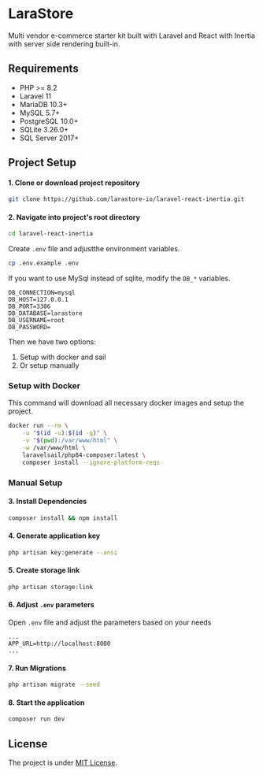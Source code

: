 # LaraStore
Multi vendor e-commerce starter kit built with Laravel and React with Inertia with server side rendering built-in.

## Requirements
 - PHP >= 8.2
 - Laravel 11
 - MariaDB 10.3+
 - MySQL 5.7+
 - PostgreSQL 10.0+
 - SQLite 3.26.0+
 - SQL Server 2017+

## Project Setup
#### 1. Clone or download project repository

```bash
git clone https://github.com/larastore-io/laravel-react-inertia.git
``` 

#### 2. Navigate into project's root directory

```bash
cd laravel-react-inertia
```

Create `.env` file and adjustthe environment variables.

```bash
cp .env.example .env
```

If you want to use MySql instead of sqlite, modify the `DB_*` variables.

```env
DB_CONNECTION=mysql
DB_HOST=127.0.0.1
DB_PORT=3306
DB_DATABASE=larastore
DB_USERNAME=root
DB_PASSWORD=
```

Then we have two options:
1. Setup with docker and sail
2. Or setup manually 

### Setup with Docker

This command will download all necessary docker images and setup the project.

```bash
docker run --rm \
    -u "$(id -u):$(id -g)" \
    -v "$(pwd):/var/www/html" \
    -w /var/www/html \
    laravelsail/php84-composer:latest \
    composer install --ignore-platform-reqs
```

### Manual Setup

#### 3. Install Dependencies

```bash
composer install && npm install
```

#### 4. Generate application key

```bash
php artisan key:generate --ansi
```

#### 5. Create storage link

```bash
php artisan storage:link
```

#### 6. Adjust `.env` parameters

Open `.env` file and adjust the parameters based on your needs

```env
...
APP_URL=http://localhost:8000
...
```

#### 7. Run Migrations

```bash
php artisan migrate --seed
```

#### 8. Start the application 

```bash
composer run dev
```

## License

The project is under [MIT License](LICENSE.md).





